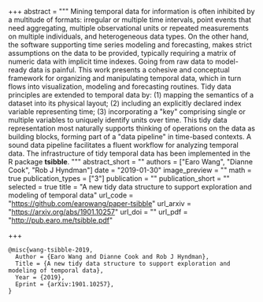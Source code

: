 +++
abstract = """
Mining temporal data for information is often inhibited by a multitude of formats: irregular or multiple time intervals, point events that need aggregating, multiple observational units or repeated measurements on multiple individuals, and heterogeneous data types. On the other hand, the software supporting time series modeling and forecasting, makes strict assumptions on the data to be provided, typically requiring a matrix of numeric data with implicit time indexes. Going from raw data to model-ready data is painful. This work presents a cohesive and conceptual framework for organizing and manipulating temporal data, which in turn flows into visualization, modeling and forecasting routines. Tidy data principles are extended to temporal data by: (1) mapping the semantics of a dataset into its physical layout; (2) including an explicitly declared index variable representing time; (3) incorporating a "key" comprising single or multiple variables to uniquely identify units over time. This tidy data representation most naturally supports thinking of operations on the data as building blocks, forming part of a "data pipeline" in time-based contexts. A sound data pipeline facilitates a fluent workflow for analyzing temporal data. The infrastructure of tidy temporal data has been implemented in the R package **tsibble**.
"""
abstract_short = ""
authors = ["Earo Wang", "Dianne Cook", "Rob J Hyndman"]
date = "2019-01-30"
image_preview = ""
math = true
publication_types = ["3"]
publication = ""
publication_short = ""
selected = true
title = "A new tidy data structure to support exploration and modeling of temporal data"
url_code = "https://github.com/earowang/paper-tsibble"
url_arxiv = "https://arxiv.org/abs/1901.10257"
url_doi = ""
url_pdf = "http://pub.earo.me/tsibble.pdf"

+++

```{txt}
@misc{wang-tsibble-2019,
  Author = {Earo Wang and Dianne Cook and Rob J Hyndman},
  Title = {A new tidy data structure to support exploration and modeling of temporal data},
  Year = {2019},
  Eprint = {arXiv:1901.10257},
}
```
